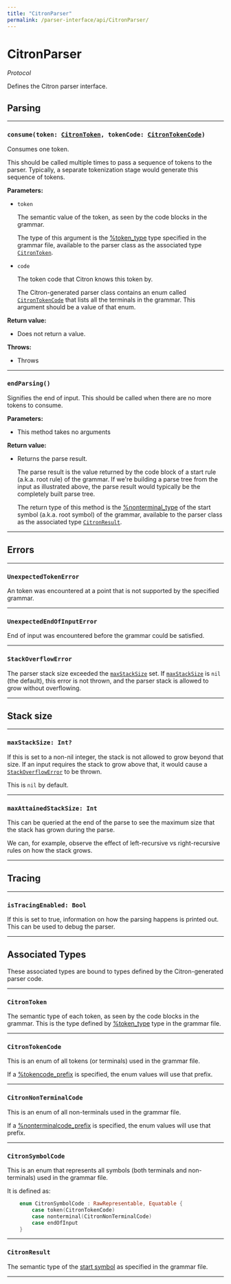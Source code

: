```yaml
---
title: "CitronParser"
permalink: /parser-interface/api/CitronParser/
---
```


# CitronParser

_Protocol_

Defines the Citron parser interface.

## Parsing

---

### `consume(token: `[`CitronToken`]`, tokenCode: `[`CitronTokenCode`]`)`

Consumes one token.

This should be called multiple times to pass a sequence of tokens to the
parser. Typically, a separate tokenization stage would generate this
sequence of tokens.

**Parameters:**

  - `token`

    The semantic value of the token, as seen by the code blocks in the grammar.
    
    The type of this argument is the
    [%token_type](/citron/grammar-file/#token_type) type specified in
    the grammar file, available to the parser class as the associated
    type [`CitronToken`].

  - `code`
  
    The token code that Citron knows this token by.
    
    The Citron-generated parser class contains an enum called
    [`CitronTokenCode`] that lists all the terminals in the grammar.
    This argument should be a value of that enum.

**Return value:**

  - Does not return a value.

**Throws:**

  - Throws

---

### `endParsing()`

Signifies the end of input. This should be called when there are no more
tokens to consume.

**Parameters:**

  - This method takes no arguments
  
**Return value:**

  - Returns the parse result.
  
    The parse result is the value returned by the code block of a start
    rule (a.k.a. root rule) of the grammar.  If we're building a parse
    tree from the input as illustrated above, the parse result would
    typically be the completely built parse tree.

    The return type of this method is the
    [%nonterminal_type](/citron/grammar-file/#nonterminal_type) of the
    start symbol (a.k.a. root symbol) of the grammar, available to the
    parser class as the associated type [`CitronResult`].

---

## Errors

---
### `UnexpectedTokenError`

An token was encountered at a point that is not supported by the
specified grammar.

---

### `UnexpectedEndOfInputError`

End of input was encountered before the grammar could be satisfied.

---

### `StackOverflowError`

The parser stack size exceeded the [`maxStackSize`] set. If
[`maxStackSize`] is `nil` (the default), this error is not thrown,
and the parser stack is allowed to grow without overflowing.

---

## Stack size

---

### `maxStackSize: Int?`

If this is set to a non-nil integer, the stack is not allowed to grow
beyond that size. If an input requires the stack to grow above that, it
would cause a [`StackOverflowError`] to be thrown.

This is `nil` by default.

---

### `maxAttainedStackSize: Int`

This can be queried at the end of the parse to see the maximum size that
the stack has grown during the parse.

We can, for example, observe the effect of left-recursive vs
right-recursive rules on how the stack grows.

---

[`StackOverflowError`]: #stackoverflowerror
[`maxStackSize`]: #maxstacksize

## Tracing

---

### `isTracingEnabled: Bool`

If this is set to true, information on how the parsing happens is
printed out. This can be used to debug the parser.

---

## Associated Types

These associated types are bound to types defined by the
Citron-generated parser code.

---

### `CitronToken`

The semantic type of each token, as seen by the code blocks in the grammar.
This is the type defined by [%token_type](/citron/grammar-file/#token_type) type in
the grammar file.

---

### `CitronTokenCode`

This is an enum of all tokens (or terminals) used in the grammar file.

If a [%tokencode_prefix](/citron/grammar-file/#tokencode_prefix) is
specified, the enum values will use that prefix.

---

### `CitronNonTerminalCode`

This is an enum of all non-terminals used in the grammar file.

If a [%nonterminalcode_prefix](/citron/grammar-file/#nonterminalcode_prefix) is
specified, the enum values will use that prefix.

---

### `CitronSymbolCode`

This is an enum that represents all symbols (both terminals and
non-terminals) used in the grammar file.

It is defined as:

~~~ Swift
    enum CitronSymbolCode : RawRepresentable, Equatable {
        case token(CitronTokenCode)
        case nonterminal(CitronNonTerminalCode)
        case endOfInput
    }
~~~

---

### `CitronResult`

The semantic type of the [start
symbol](/citron/grammar-file/#start_symbol) as specified in the grammar
file.

---

[`CitronToken`]: #citrontoken
[`CitronTokenCode`]: #citrontokencode
[`CitronResult`]: #citronresult

